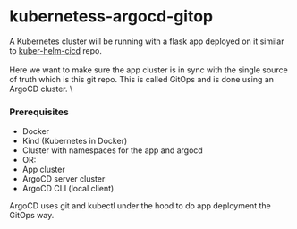 # kubernetess-argocd-gitop
A Kubernetes cluster will be running with a flask app deployed on it similar to [kuber-helm-cicd](https://github.com/memor24/kuber-helm-cicd) repo. \
\
Here we want to make sure the app cluster is in sync with the single source of truth which is this git repo. This is called GitOps and is done using an ArgoCD cluster. \

### Prerequisites

- Docker
- Kind (Kubernetes in Docker)
- Cluster with namespaces for the app and argocd
- OR:
- App cluster
- ArgoCD server cluster 
- ArgoCD CLI (local client) 

ArgoCD uses git and kubectl under the hood to do app deployment the GitOps way.
